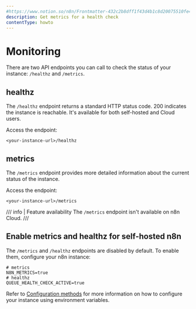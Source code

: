 ```yaml
---
#https://www.notion.so/n8n/Frontmatter-432c2b8dff1f43d4b1c8d20075510fe4
description: Get metrics for a health check
contentType: howto
---
```


# Monitoring

There are two API endpoints you can call to check the status of your instance: `/healthz` and `/metrics`.

<!-- vale off -->
## healthz
<!-- vale on -->
The `/healthz` endpoint returns a standard HTTP status code. 200 indicates the instance is reachable. It's available for both self-hosted and Cloud users.

Access the endpoint:

```
<your-instance-url>/healthz
```


## metrics

The `/metrics` endpoint provides more detailed information about the current status of the instance.

Access the endpoint:

```
<your-instance-url>/metrics
```

/// info | Feature availability
The `/metrics` endpoint isn't available on n8n Cloud.
///
<!-- vale off -->
## Enable metrics and healthz for self-hosted n8n
<!-- vale on -->
The `/metrics` and `/healthz` endpoints are disabled by default. To enable them, configure your n8n instance:

```shell
# metrics
N8N_METRICS=true
# healthz
QUEUE_HEALTH_CHECK_ACTIVE=true
```

Refer to [Configuration methods](/hosting/configuration/configuration-methods/) for more information on how to configure your instance using environment variables.
